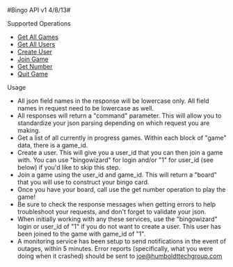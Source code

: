 #Bingo API v1 4/8/13#

Supported Operations

- [Get All Games](http://bingo.humboldttechgroup.com:1111/?cmd=allgames "Get All Games")
- [Get All Users](http://bingo.humboldttechgroup.com:1111/?cmd=allusers "Get All Users")
- [Create User](http://bingo.humboldttechgroup.com:1111/?cmd=createuser "Create User")
- [Join Game](http://bingo.humboldttechgroup.com:1111/?cmd=joingame "Join Game")
- [Get Number](http://bingo.humboldttechgroup.com:1111/?cmd=getnumber "Get Number")
- [Quit Game](http://bingo.humboldttechgroup.com:1111/?cmd=quitgame "Quit Game")

Usage  


- All json field names in the response will be lowercase only. All field names in request need to be lowercase as well.
- All responses will return a "command" parameter. This will allow you to standardize your json parsing depending on which request you are making.
- Get a list of all currently in progress games. Within each block of "game" data, there is a game\_id.
- Create a user. This will give you a user\_id that you can then join a game with. You can use "bingowizard" for login and/or "1" for user_id (see below) if you'd like to skip this step.
- Join a game using the user\_id and game\_id. This will return a "board" that you will use to construct your bingo card.
- Once you have your board, call use the get number operation to play the game!
- Be sure to check the response messages when getting errors to help troubleshoot your requests, and don't forget to validate your json.
- When initially working with any these services, use the "bingowizard" login or user\_id of "1" if you do not want to create a user. This user has been joined to the game with game\_id of "1".
- A monitoring service has been setup to send notifications in the event of outages, within 5 minutes. Error reports (specifically, what you were doing when it crashed) should be sent to [joe@humboldttechgroup.com](mailto:joe@humboldttechgroup.com "email")
